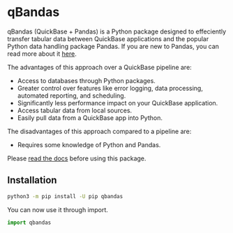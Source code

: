 # qBandas

qBandas (QuickBase + Pandas) is a Python package designed to effeciently 
transfer tabular data between QuickBase applications and the popular Python data
handling package Pandas. If you are new to Pandas, you can read more about it 
[here](https://pandas.pydata.org/).

The advantages of this approach over a QuickBase pipeline are:

* Access to databases through Python packages.
* Greater control over features like error logging, data processing, 
  automated reporting, and scheduling.
* Significantly less performance impact on your QuickBase application.
* Access tabular data from local sources. 
* Easily pull data from a QuickBase app into Python.

The disadvantages of this approach compared to a pipeline are:

* Requires some knowledge of Python and Pandas.

Please [read the docs](https://jhopwood-jjk.github.io/qbandas/index.html) before
using this package.

## Installation

```bash
python3 -m pip install -U pip qbandas
```

You can now use it through import.

```python
import qbandas
```